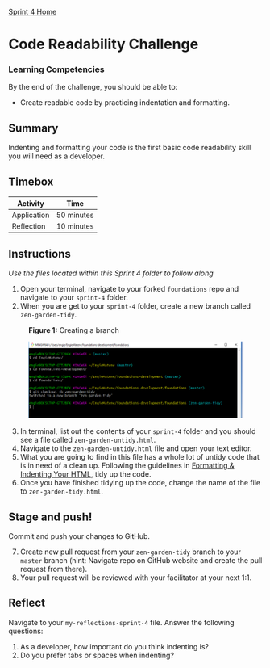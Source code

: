 [Sprint 4 Home](README.md)

# Code Readability Challenge

### Learning Competencies 
By the end of the challenge, you should be able to:

- Create readable code by practicing indentation and formatting.

## Summary
Indenting and formatting your code is the first basic code readability skill you will need as a developer.

## Timebox

Activity | Time|
------------|----------|
Application | 50 minutes
Reflection | 10 minutes

## Instructions
_Use the files located within this Sprint 4 folder to follow along_

1. Open your terminal, navigate to your forked `foundations` repo and navigate to your `sprint-4` folder.
2. When you are get to your `sprint-4` folder, create a new branch called `zen-garden-tidy`.

<figure>
  <figcaption>
    <p><strong>Figure 1:</strong> Creating a branch</p>
  </figcaption>
  <img src="../images/github_16_zen_branch.PNG" alt="Creating a branch"><br>

</figure>

3. In terminal, list out the contents of your `sprint-4` folder and you should see a file called `zen-garden-untidy.html`.
4. Navigate to the `zen-garden-untidy.html` file and open your text editor.
5.  What you are going to find in this file has a whole lot of untidy code that is in need of a clean up.  Following the guidelines in [Formatting & Indenting Your HTML](https://www.granneman.com/webdev/coding/formatting-and-indenting-your-html), tidy up the code.
6.  Once you have finished tidying up the code, change the name of the file to `zen-garden-tidy.html`.

## Stage and push! 
Commit and push your changes to GitHub. 

7. Create new pull request from your `zen-garden-tidy` branch to your `master` branch (hint: Navigate repo on GitHub website and create the pull request from there).  
8. Your pull request will be reviewed with your facilitator at your next 1:1. 


## Reflect 
Navigate to your `my-reflections-sprint-4` file.
Answer the following questions:

1. As a developer, how important do you think indenting is?
2. Do you prefer tabs or spaces when indenting?

